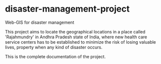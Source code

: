 # disaster-management-project
Web-GIS for disaster management

This project aims to locate the geographical locations in a place called 'Rajahmundry' in Andhra Pradesh state of India, 
where new health care service centers has to be established to minimize the risk of losing
valuable lives, property when any kind of disaster occurs.

This is the complete documentation of the project.
